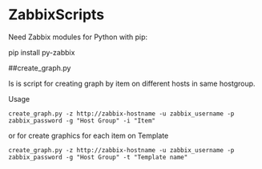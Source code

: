 # ZabbixScripts

Need Zabbix modules for Python with pip:

pip install py-zabbix

##create_graph.py

Is is script for creating graph by item on different hosts in same hostgroup.

Usage
```
create_graph.py -z http://zabbix-hostname -u zabbix_username -p zabbix_password -g "Host Group" -i "Item"
```
or for create graphics for each item on Template
```
create_graph.py -z http://zabbix-hostname -u zabbix_username -p zabbix_password -g "Host Group" -t "Template name"
```
